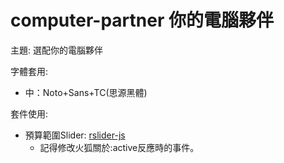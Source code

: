 # computer-partner 你的電腦夥伴

主題: 選配你的電腦夥伴


字體套用:
- 中：Noto+Sans+TC(思源黑體)

套件使用:
- 預算範圍Slider: [rslider-js](https://www.cssscript.com/animated-customizable-range-slider-pure-javascript-rslider-js/)
  - 記得修改火狐關於:active反應時的事件。